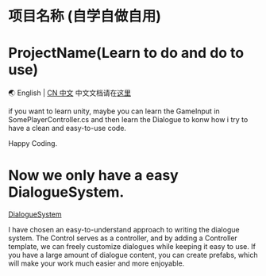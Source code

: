 # 项目名称 (自学自做自用)
# ProjectName(Learn to do and do to use)

🌏 English | [CN 中文](README.zh-CN.md)
中文文档请在[这里](README.zh-CN.md)

if you want to learn unity, maybe you can learn the GameInput in SomePlayerController.cs and then learn the Dialogue to konw how i try to have a clean and easy-to-use code.

Happy Coding.

# Now we only have a easy DialogueSystem.

[DialogueSystem](LearnAndDoPls/Dialogue/README.EN_DialogueSystem.md)

I have chosen an easy-to-understand approach to writing the dialogue system. The Control serves as a controller, and by adding a Controller template, we can freely customize dialogues while keeping it easy to use. If you have a large amount of dialogue content, you can create prefabs, which will make your work much easier and more enjoyable.

